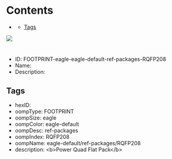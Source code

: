 



Contents
========

* [](#)
	* [Tags](#tags)
  
![][im]
# 

- ID: FOOTPRINT-eagle-eagle-default-ref-packages-RQFP208
- Name: 
- Description: 

## Tags

- hexID: 
- oompType: FOOTPRINT
- oompSize: eagle
- oompColor: eagle-default
- oompDesc: ref-packages
- oompIndex: RQFP208
- oompName: eagle-default/ref-packages/RQFP208
- description: &lt;b&gt;Power Quad Flat Pack&lt;/b&gt;



[im]: image.png
